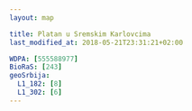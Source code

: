 ```yaml
---
layout: map

title: Platan u Sremskim Karlovcima
last_modified_at: 2018-05-21T23:31:21+02:00

WDPA: [555588977]
BioRaS: [243]
geoSrbija:
  L1_182: [8]
  L1_302: [6]
---
```

